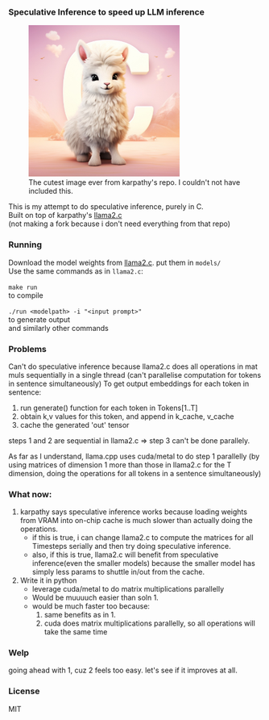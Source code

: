 
### Speculative Inference to speed up LLM inference

<figure>
    <img src="assets/llama_cute.jpg" width="300" height="300"/>
    <figcaption>
        The cutest image ever from karpathy's repo. I couldn't not have included this.
    </figcaption>
</figure>

This is my attempt to do speculative inference, purely in C.   
Built on top of karpathy's [llama2.c]( https://github.com/karpathy/llama2.c )   
(not making a fork because i don't need everything from that repo)


### Running
Download the model weights from [llama2.c](https://github.com/karpathy/llama2.c). put them in `models/`  
Use the same commands as in `llama2.c`:  

`make run`  
to compile

`./run <modelpath> -i "<input prompt>"`  
to generate output  
and similarly other commands


### Problems
Can't do speculative inference because llama2.c does all operations in mat muls sequentially in a single thread (can't parallelise computation for tokens in sentence simultaneously)
To get output embeddings for each token in sentence:
<ol>
    <li>
        run generate() function for each token in Tokens[1..T]
    </li>
    <li>
		obtain k,v values for this token, and append in k_cache, v_cache
    </li>
    <li>
		cache the generated 'out' tensor
    </li>
</ol>
steps 1 and 2 are sequential in llama2.c => step 3 can't be done parallely.  

As far as I understand, llama.cpp uses cuda/metal to do step 1 parallelly (by using matrices of dimension 1 more than those in llama2.c for the T dimension, doing the operations for all tokens in a sentence simultaneously)

### What now:
<ol>
    <li>
        karpathy says speculative inference works because loading weights from VRAM into on-chip cache is much slower than actually doing the operations.
        <ul>
            <li>
                if this is true, i can change llama2.c to compute the matrices for all Timesteps serially and then try doing speculative inference.
            </li>
            <li>
                also, if this is true, llama2.c will benefit from speculative inference(even the smaller models) because the smaller model has simply less params to shuttle in/out from the cache.
            </li>
        </ul>
    </li>
    <li>
	Write it in python
        <ul>
            <li>
                leverage cuda/metal to do matrix multiplications parallelly
            </li>
            <li>
                Would be muuuuch easier than soln 1.
            </li>
            <li>
                would be much faster too because:
                <ol>
                    <li>
                        same benefits as in 1.
                    </li>
                    <li>
                        cuda does matrix multiplications parallelly, so all operations will take the same time
                    </li>
                </ol>
            </li>
        </ul>
    </li>
</ol>


### Welp
going ahead with 1, cuz 2 feels too easy. let's see if it improves at all.



### License
MIT